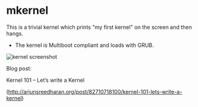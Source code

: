 mkernel
=======

This is a trivial kernel which prints "my first kernel" on the screen and then hangs.

* The kernel is Multiboot compliant and loads with GRUB.


![kernel screenshot](http://files.arjunsreedharan.org/images/mkernel.png "Screenshot")

Blog post:

Kernel 101 – Let’s write a Kernel

(http://arjunsreedharan.org/post/82710718100/kernel-101-lets-write-a-kernel)


